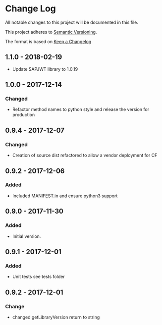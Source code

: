 # Change Log
All notable changes to this project will be documented in this file.

This project adheres to [Semantic Versioning](http://semver.org/).

The format is based on [Keep a Changelog](http://keepachangelog.com/).

## 1.1.0 - 2018-02-19
- Update SAPJWT library to 1.0.19

## 1.0.0 - 2017-12-14

### Changed
- Refactor method names to python style and release the version for production

## 0.9.4 - 2017-12-07

### Changed
- Creation of source dist refactored to allow a vendor deployment for CF

## 0.9.2 - 2017-12-06

### Added
- Included MANIFEST.in and ensure python3 support

## 0.9.0 - 2017-11-30

### Added
- Initial version.

## 0.9.1 - 2017-12-01

### Added
- Unit tests see tests folder

## 0.9.2 - 2017-12-01

### Change
- changed getLibraryVersion return to string
